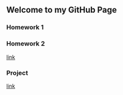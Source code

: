 ## Welcome to my GitHub Page

### Homework 1
### Homework 2
[link](https://github.com/BU-IE-360/spring22-borayildirim/blob/gh-pages/hw2.html)
### Project
[link](https://bu-ie-360.github.io/spring22-borayildirim/360_project_halit_taşdemir_bora_yıldırım.html)



